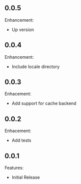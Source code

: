 ## 0.0.5

Enhancement:

  - Up version

## 0.0.4

Enhancement:

  - Include locale directory

## 0.0.3

Enhacement:

  - Add support for cache backend

## 0.0.2

Enhacement:

  - Add tests

## 0.0.1

Features:

  - Initial Release
